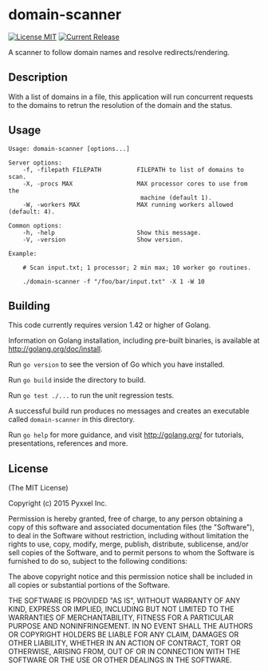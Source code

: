 # domain-scanner
[![License MIT](https://img.shields.io/npm/l/express.svg)](http://opensource.org/licenses/MIT)
[![Current Release](https://img.shields.io/badge/release-v0.1.0-brightgreen.svg)](https://github.com/composer22/domain-scanner/releases/tag/v0.0.1)

A scanner to follow domain names and resolve redirects/rendering.

## Description

With a list of domains in a file, this application will run concurrent requests to the domains
to retrun the resolution of the domain and the status.

## Usage

```
Usage: domain-scanner [options...]

Server options:
    -f, -filepath FILEPATH          FILEPATH to list of domains to scan.
    -X, -procs MAX                  MAX processor cores to use from the
	                                 machine (default 1).
    -W, -workers MAX                MAX running workers allowed (default: 4).

Common options:
    -h, -help                       Show this message.
    -V, -version                    Show version.

Example:

    # Scan input.txt; 1 processor; 2 min max; 10 worker go routines.

    ./domain-scanner -f "/foo/bar/input.txt" -X 1 -W 10

```
## Building

This code currently requires version 1.42 or higher of Golang.

Information on Golang installation, including pre-built binaries, is available at
<http://golang.org/doc/install>.

Run `go version` to see the version of Go which you have installed.

Run `go build` inside the directory to build.

Run `go test ./...` to run the unit regression tests.

A successful build run produces no messages and creates an executable called `domain-scanner` in this
directory.

Run `go help` for more guidance, and visit <http://golang.org/> for tutorials, presentations, references and more.

## License

(The MIT License)

Copyright (c) 2015 Pyxxel Inc.

Permission is hereby granted, free of charge, to any person obtaining a copy
of this software and associated documentation files (the "Software"), to
deal in the Software without restriction, including without limitation the
rights to use, copy, modify, merge, publish, distribute, sublicense, and/or
sell copies of the Software, and to permit persons to whom the Software is
furnished to do so, subject to the following conditions:

The above copyright notice and this permission notice shall be included in
all copies or substantial portions of the Software.

THE SOFTWARE IS PROVIDED "AS IS", WITHOUT WARRANTY OF ANY KIND, EXPRESS OR
IMPLIED, INCLUDING BUT NOT LIMITED TO THE WARRANTIES OF MERCHANTABILITY,
FITNESS FOR A PARTICULAR PURPOSE AND NONINFRINGEMENT. IN NO EVENT SHALL THE
AUTHORS OR COPYRIGHT HOLDERS BE LIABLE FOR ANY CLAIM, DAMAGES OR OTHER
LIABILITY, WHETHER IN AN ACTION OF CONTRACT, TORT OR OTHERWISE, ARISING
FROM, OUT OF OR IN CONNECTION WITH THE SOFTWARE OR THE USE OR OTHER DEALINGS
IN THE SOFTWARE.
